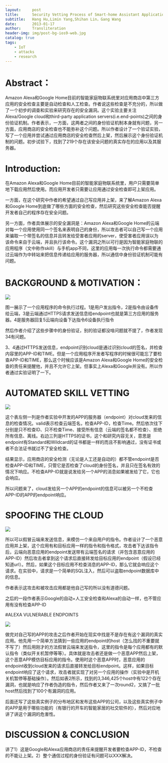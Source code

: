 ```yaml
---
layout:     post
title:      Security Vetting Process of Smart-home Assistant Applications:A first Look and Case Studies
subtitle:   Hang Hu,Limin Yang,Shihan Lin，Gang Wang
date:       2013-01-17
author:     Transliteration
header-img: img/post-bg-ios9-web.jpg
catalog: true
tags:
    - IoT
    - attacks 
    - research 
---
```

	



# Abstract：

Amazon Alexa和Google Home目前的智能家庭物联系统里对应用商店中第三方应用的安全检查主要是自动检查和人工检查。作者说这些检查是不充分的，所以做了一个初步的调查和实验来研究存在的安全漏洞。这个实验主要关注Alexa/Google cloud和third-party application servers(i.e.end-points)之间的身份验证机制。作者表示，一方面，这两者之间的身份验证机制本身就有问题，另一方面，应用商店的安全检查也不能弥补这个问题。所以作者设计了一个验证实验，写了一个应用并尝试通过应用商店的安全检查然后上架，然后展示这个身份验证机制的问题。初步试验下，找到了219个存在该安全问题的真实存在的应用以及其服务器。

# Introduction:

在Amazon Alexa和Google Home目前的智能家庭物联系统里，用户只需要简单地下载应用然后使用。而应用开发者只需要让应用通过安全检查即可上架应用。

一方面，在这个研究中作者的希望通过自己写应用并上架，来了解Amazon Alexa和Google Home到底做了哪些方面的安全检查，然后研究这些安全检查能否提醒开发者自己的程序存在安全问题。

另一方面，作者具体展示的安全漏洞是：Amazon Alexa和Google Home的云端对每一个应用使用同一个签名来表明自己的身份，所以攻击者可以自己写一个应用来骗取一个带签名的信息并且转发给受害者应用的server，使受害者应用误以为该命令来自于云端，并且执行该命令。这个漏洞之所以可行是因为智能家庭物联的应用程序（文中称作skill）与手机app不同，这里的应用每一次执行命令都需要通过云端作为中转站来把信息传递给应用的服务器，所以通信中身份验证机制可能有问题。

# BACKGROUND &amp; MOTIVATION：

![](RackMultipart20210428-4-12l0uoj_html_3476e43d8a913fc.png)

图一展示了一个应用程序的命令执行过程。1是用户发出指令，2是指令由设备传给云端，3是云端通过HTTPS请求发送信息给endpoint也就是第三方应用的服务器。4是服务器回复5云端向设备下达指令6设备执行指令

然后作者介绍了这些步骤中的身份验证，别的验证都没啥问题就不提了，作者发现34有问题。

3、4通过HTTPS发送信息，endpoint识别cloud是通过识别cloud的签名，并检查内容里的APP-ID和TIME。但是一个应用程序开发者写程序的时候很可能忘了要检查APP-ID和TIME，那么这个时候应该是Amazon Alexa和Google Home的安全检查的责任来提醒他，并且不允许它上架。但事实上Alexa和Google并没有。所以作者通过实验证明了一下。

# AUTOMATED SKILL VETTING

![](RackMultipart20210428-4-12l0uoj_html_c4b721aa9e1f06a3.png)

这个表左侧一列是作者实验中开发的APP的服务器（endpoint）对cloud发来的信息的检查情况。valid表示检查云端签名，检查APP-ID，检查Time。然后依次往下分别是只不检查ID、只不检查Time、接受所有信息（云端的签名都不检查）、拒绝所有信息、离线。右边三列是HTTPS的证书，这个和研究内容无关，意思是endpoint有Standard和Wildcard的证书都是一样的而且不影响通过，没有证书或者不合法证书就过不了安全检查。

结果显示，应用商店的安全检测（无论是人工还是自动的）都不管endpoint是否检查APP-ID和TIME，只管它是否检查了cloud的身份签名，并且只在签名有效的情况下响应。不检查APP-ID就是说发给另一个APP的消息如果被发给了它，它也会响应。

所以问题来了，cloud发给另一个APP的endpoint的信息可以被另一个不检查APP-ID的APP的endpoint响应。

# SPOOFING THE CLOUD

![](RackMultipart20210428-4-12l0uoj_html_6459de0192fd428b.png)

所以可以假冒云端来发送信息，来模仿一个来自用户的指令。作者设计了一个恶意应用并上架，这个应用有和目标应用一样的指令和指令格式，攻击者下达该指令后，云端向恶意应用的endpoint发送带有云端签名的请求（并包含恶意应用的APP-ID）然后攻击者拿到这个请求后直接转发给目标应用的endpoint（假设已经知道url）。然后，如果这个目标应用不检查消息的APP-ID，那么它就会响应这个请求。在实验中，请求是一个简单的SQL注入，然后可以盗取endpoint数据库中的信息。

作者表示这攻击和被攻击应用都是他自己写的所以没有道德问题。

之后的一段作者表示Google的自动+人工安全检查和Alexa的自动一样，也不管应用有没有检查APP-ID

#ALEXA VULNERABLE ENDPOINTS

![](RackMultipart20210428-4-12l0uoj_html_45b7646ca3a85e5c.png)

做完对自己写的APP的攻击之后作者开始在现实中找是不是存在有这个漏洞的真实应用。他先用一个简单方法猜到一些应用的endpoint的host（怎么找的不重要就不写了）然后用刚才的方法假冒云端来发送指令，这里的指令是每个应用都有的默认指令（类似开关机暂停等等）。具体就是攻击者还是做一个恶意APP然后上架，这个恶意APP模仿目标应用的指令。使用时这个恶意APP时，恶意应用的endpoint收到cloud发来的请求后直接转发给目标endpoint。这样，如果目标endpoint响应了这个请求，攻击者就实现了对另一个应用的操作（实验中是开机关机暂停等基础操作）。然后如表2所示，找到的3,346,425个host中有122个存在漏洞，也就是响应了作者伪造的指令，然后作者又来了一次round2，又搞了一批host然后找到了100个有漏洞的应用。

后面还写了这些真实例子的分布地区和发布这些APP的公司，以及这些真实例子中的APP是用于哪些功能的（有银行的开车的智能家居的社交软件的），然后对应地讲了讲这个漏洞的危害性。

# DISCUSSION &amp; CONCLUSION

讲了1）这是Google和Alexa应用商店的责任来提醒开发者要检查APP-ID，不检查的不能让上架。2）整个通信过程的身份验证有问题可以XXX解决。